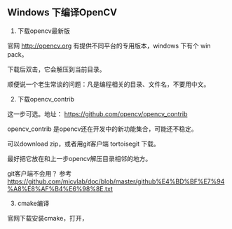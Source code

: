 ## Windows 下编译OpenCV

1. 下载opencv最新版

官网 http://opencv.org 有提供不同平台的专用版本，windows 下有个 win pack。

下载后双击，它会解压到当前目录。

顺便说一个老生常谈的问题：凡是编程相关的目录、文件名，不要用中文。

2. 下载opencv_contrib

这一步可选。地址： https://github.com/opencv/opencv_contrib

opencv_contrib 是opencv还在开发中的新功能集合，可能还不稳定。

可以download zip，或者用git客户端 tortoisegit 下载。

最好把它放在和上一步opencv解压目录相邻的地方。

git客户端不会用？ 参考 https://github.com/micvlab/doc/blob/master/github%E4%BD%BF%E7%94%A8%E8%AF%B4%E6%98%8E.txt

3. cmake编译

官网下载安装cmake，打开，


